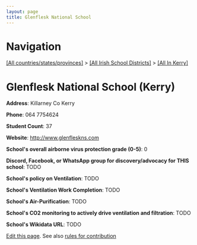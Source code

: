 ```yaml
---
layout: page
title: Glenflesk National School
---
```

# Navigation

[[All countries/states/provinces]](../../..) > [[All Irish School Districts]](../..) > [[All In Kerry]](..)

# Glenflesk National School (Kerry)

**Address**: Killarney Co Kerry

**Phone**: 064 7754624

**Student Count**: 37

**Website**: <http://www.glenfleskns.com>

**School's overall airborne virus protection grade (0-5)**: 0

**Discord, Facebook, or WhatsApp group for discovery/advocacy for THIS school**: TODO

**School's policy on Ventilation**: TODO

**School's Ventilation Work Completion**: TODO

**School's Air-Purification**: TODO

**School's CO2 monitoring to actively drive ventilation and filtration**: TODO

**School's Wikidata URL**: TODO


[Edit this page](https://github.com/ventilate-schools/Ireland/edit/main/./Kerry/Glenflesk_National_School.md). See also [rules for contribution](../../../contribution-rules/)